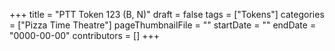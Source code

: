 +++
title = "PTT Token 123 (B, N)"
draft = false
tags = ["Tokens"]
categories = ["Pizza Time Theatre"]
pageThumbnailFile = ""
startDate = ""
endDate = "0000-00-00"
contributors = []
+++
